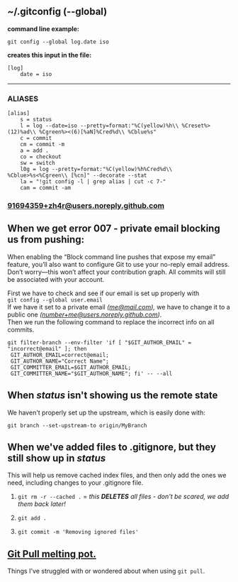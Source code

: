

## ~/.gitconfig (--global)

**command line example:**

	git config --global log.date iso 
**creates this input in the file:**

	[log]
		date = iso
---
### ALIASES

	[alias]
		s = status
		l = log --date=iso --pretty=format:"%C(yellow)%h\\ %Creset%>(12)%ad\\ %Cgreen%><(6)[%aN]%Cred%d\\ %Cblue%s"
		c = commit
		cm = commit -m
		a = add .
		co = checkout
		sw = switch
		l0g = log --pretty=format:"%C(yellow)%h%Cred%d\\ %Cblue>%s<%Cgreen\\ [%cn]" --decorate --stat
		la = "!git config -l | grep alias | cut -c 7-"
		cam = commit -am




### 91694359+zh4r@users.noreply.github.com


## When we get error 007 - private email blocking us from pushing:
When enabling the “Block command line pushes that expose my email” feature, you’ll also want to configure Git to use your no-reply email address. Don’t worry—this won’t affect your contribution graph. All commits will still be associated with your account.   

First we have to check and see if our email is set up properly with  
```git config --global user.email```   
	If we have it set to a private email *(me@mail.com),* we have to change it to a public one *(number+me@users.noreply.github.com)*.    
	Then we run the following command to replace the incorrect info on all commits.



    git filter-branch --env-filter 'if [ "$GIT_AUTHOR_EMAIL" = "incorrect@email" ]; then
     GIT_AUTHOR_EMAIL=correct@email;
     GIT_AUTHOR_NAME="Correct Name";
     GIT_COMMITTER_EMAIL=$GIT_AUTHOR_EMAIL;
     GIT_COMMITTER_NAME="$GIT_AUTHOR_NAME"; fi' -- --all



## When *status* isn't showing us the remote state
We haven't properly set up the upstream, which is easily done with:

	git branch --set-upstream-to origin/MyBranch



## When we've added files to .gitignore, but they still show up in *status*

This will help us remove cached index files, and then only add the ones we need, including changes to your .gitignore file.

 1. `git rm -r --cached .` = *this **DELETES** all files - don't be scared, we add them back later!*  

2. `git add .`
3. `git commit -m 'Removing ignored files'`  

 
## [Git Pull melting pot.](resources/git_pull.html "Pull Docs")
Things I've struggled with or wondered about when using `git pull`. 